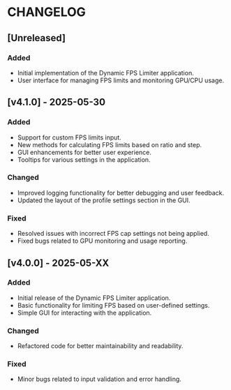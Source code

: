 # CHANGELOG

## [Unreleased]
### Added
- Initial implementation of the Dynamic FPS Limiter application.
- User interface for managing FPS limits and monitoring GPU/CPU usage.

## [v4.1.0] - 2025-05-30
### Added
- Support for custom FPS limits input.
- New methods for calculating FPS limits based on ratio and step.
- GUI enhancements for better user experience.
- Tooltips for various settings in the application.

### Changed
- Improved logging functionality for better debugging and user feedback.
- Updated the layout of the profile settings section in the GUI.

### Fixed
- Resolved issues with incorrect FPS cap settings not being applied.
- Fixed bugs related to GPU monitoring and usage reporting.

## [v4.0.0] - 2025-05-XX
### Added
- Initial release of the Dynamic FPS Limiter application.
- Basic functionality for limiting FPS based on user-defined settings.
- Simple GUI for interacting with the application.

### Changed
- Refactored code for better maintainability and readability.

### Fixed
- Minor bugs related to input validation and error handling.